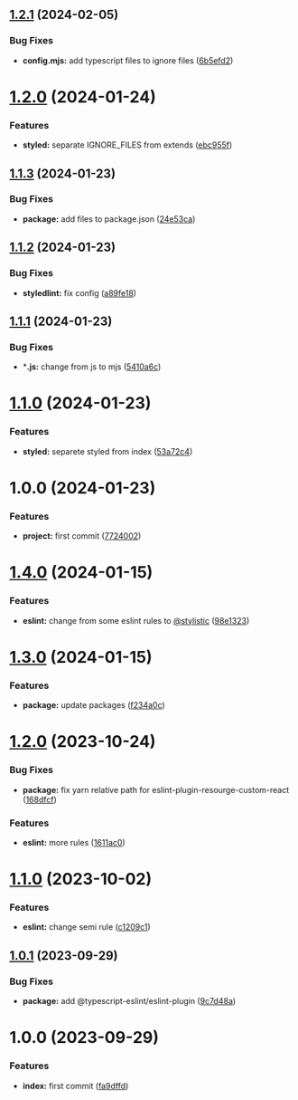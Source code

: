 ## [1.2.1](https://github.com/resourge/stylelint-config-resourge/compare/v1.2.0...v1.2.1) (2024-02-05)


### Bug Fixes

* **config.mjs:** add typescript files to ignore files ([6b5efd2](https://github.com/resourge/stylelint-config-resourge/commit/6b5efd2f8563af5b9a3db1c63421c81596c8c19e))

# [1.2.0](https://github.com/resourge/stylelint-config-resourge/compare/v1.1.3...v1.2.0) (2024-01-24)


### Features

* **styled:** separate IGNORE_FILES from extends ([ebc955f](https://github.com/resourge/stylelint-config-resourge/commit/ebc955f12476f10fe39f0689b749b24bf07f02e4))

## [1.1.3](https://github.com/resourge/stylelint-config-resourge/compare/v1.1.2...v1.1.3) (2024-01-23)


### Bug Fixes

* **package:** add files to package.json ([24e53ca](https://github.com/resourge/stylelint-config-resourge/commit/24e53ca2610010cd8f71d4b12bc5f24d096e2296))

## [1.1.2](https://github.com/resourge/stylelint-config-resourge/compare/v1.1.1...v1.1.2) (2024-01-23)


### Bug Fixes

* **styledlint:** fix config ([a89fe18](https://github.com/resourge/stylelint-config-resourge/commit/a89fe18715a5d7556c5879eeec724d8652afb99e))

## [1.1.1](https://github.com/resourge/stylelint-config-resourge/compare/v1.1.0...v1.1.1) (2024-01-23)


### Bug Fixes

* ***.js:** change from js to mjs ([5410a6c](https://github.com/resourge/stylelint-config-resourge/commit/5410a6c04872658f14f9a038e8152887eec207e8))

# [1.1.0](https://github.com/resourge/stylelint-config-resourge/compare/v1.0.0...v1.1.0) (2024-01-23)


### Features

* **styled:** separete styled from index ([53a72c4](https://github.com/resourge/stylelint-config-resourge/commit/53a72c415707de34cc91bfda04875abd195c012c))

# 1.0.0 (2024-01-23)


### Features

* **project:** first commit ([7724002](https://github.com/resourge/stylelint-config-resourge/commit/77240027cff2fbd91994f9218bd415a7cf961a01))

# [1.4.0](https://github.com/resourge/eslint-config-resourge-typescript/compare/v1.3.0...v1.4.0) (2024-01-15)


### Features

* **eslint:** change from some eslint rules to [@stylistic](https://github.com/stylistic) ([98e1323](https://github.com/resourge/eslint-config-resourge-typescript/commit/98e132340d32123f59400f9a58c5fecbc1a18c53))

# [1.3.0](https://github.com/resourge/eslint-config-resourge-typescript/compare/v1.2.0...v1.3.0) (2024-01-15)


### Features

* **package:** update packages ([f234a0c](https://github.com/resourge/eslint-config-resourge-typescript/commit/f234a0c1b04f9c8f52854c3689c041932ab160d3))

# [1.2.0](https://github.com/resourge/eslint-config-resourge-typescript/compare/v1.1.0...v1.2.0) (2023-10-24)


### Bug Fixes

* **package:** fix yarn relative path for eslint-plugin-resourge-custom-react ([168dfcf](https://github.com/resourge/eslint-config-resourge-typescript/commit/168dfcf5ff2966aa41850168503baacfb79d0f05))


### Features

* **eslint:** more rules ([1611ac0](https://github.com/resourge/eslint-config-resourge-typescript/commit/1611ac0f00021310e21cd3557aca78faf5cc6f5d))

# [1.1.0](https://github.com/resourge/eslint-config-resourge-typescript/compare/v1.0.1...v1.1.0) (2023-10-02)


### Features

* **eslint:** change semi rule ([c1209c1](https://github.com/resourge/eslint-config-resourge-typescript/commit/c1209c14d8ad5abf13753e4d5c37b803bba35dd1))

## [1.0.1](https://github.com/resourge/eslint-config-resourge-typescript/compare/v1.0.0...v1.0.1) (2023-09-29)


### Bug Fixes

* **package:** add @typescript-eslint/eslint-plugin ([9c7d48a](https://github.com/resourge/eslint-config-resourge-typescript/commit/9c7d48a1075d2f59b457bc2e0727f48192c632bc))

# 1.0.0 (2023-09-29)


### Features

* **index:** first commit ([fa9dffd](https://github.com/resourge/eslint-config-resourge-typescript/commit/fa9dffd0e7be531237c0e70c40eb80e7d95de55e))
